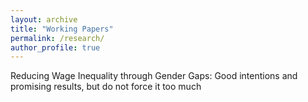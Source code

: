 ```yaml
---
layout: archive
title: "Working Papers"
permalink: /research/
author_profile: true
---
```


Reducing Wage Inequality through Gender Gaps: Good intentions and promising results, but do not force it too much
